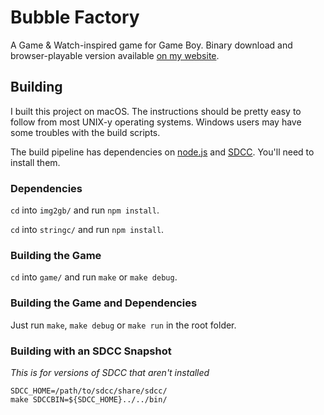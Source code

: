 # Bubble Factory

A Game & Watch-inspired game for Game Boy. Binary download and browser-playable version available [on my website](http://donaldhays.com/projects/bubble-factory/).

## Building

I built this project on macOS. The instructions should be pretty easy to follow from most UNIX-y operating systems. Windows users may have some troubles with the build scripts.

The build pipeline has dependencies on [node.js](http://nodejs.org) and [SDCC](http://sdcc.sourceforge.net). You'll need to install them.

### Dependencies
`cd` into `img2gb/` and run `npm install`.

`cd` into `stringc/` and run `npm install`.

### Building the Game
`cd` into `game/` and run `make` or `make debug`.

### Building the Game and Dependencies
Just run `make`, `make debug` or `make run` in the root folder.

### Building with an SDCC Snapshot
*This is for versions of SDCC that aren't installed*
```
SDCC_HOME=/path/to/sdcc/share/sdcc/
make SDCCBIN=${SDCC_HOME}../../bin/
```